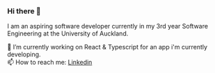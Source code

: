 ### Hi there 👋  
I am an aspiring software developer currently in my 3rd year Software Engineering at the University of Auckland.  

🔭 I’m currently working on React & Typescript for an app i'm currently developing.  
📫 How to reach me: [Linkedin](https://www.linkedin.com/in/brendan-zhou/)
<!--
**Brendan-Z/Brendan-Z** is a ✨ _special_ ✨ repository because its `README.md` (this file) appears on your GitHub profile.

Here are some ideas to get you started:

- 🔭 I’m currently working on ...
- 🌱 I’m currently learning ...
- 👯 I’m looking to collaborate on ...
- 🤔 I’m looking for help with ...
- 💬 Ask me about ...
- 📫 How to reach me: ...
- 😄 Pronouns: ...
- ⚡ Fun fact: ...
-->
